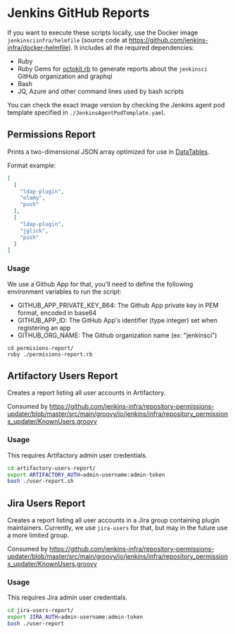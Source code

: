 # Jenkins GitHub Reports

If you want to execute these scripts locally, use the Docker image `jenkinsciinfra/helmfile` (source code at <https://github.com/jenkins-infra/docker-helmfile>).
It includes all the required dependencies:

- Ruby
- Ruby Gems for [octokit.rb](http://octokit.github.io/octokit.rb/) to generate reports about the `jenkinsci` GitHub organization and graphql
- Bash
- JQ, Azure and other command lines used by bash scripts

You can check the exact image version by checking the Jenkins agent pod template specified in `./JenkinsAgentPodTemplate.yaml`.

## Permissions Report

Prints a two-dimensional JSON array optimized for use in [DataTables](https://www.datatables.net/).

Format example:

```json
[
  [
    "ldap-plugin",
    "olamy",
    "push"
  ],
  [
    "ldap-plugin",
    "jglick",
    "push"
  ]
]
```

### Usage

We use a Github App for that, you'll need to define the following environment variables to run the script:

- GITHUB_APP_PRIVATE_KEY_B64: The Github App private key in PEM format, encoded in base64
- GITHUB_APP_ID: The GitHub App's identifier (type integer) set when registering an app
- GITHUB_ORG_NAME: The Github organization name (ex: "jenkinsci")

```shell
cd permisions-report/
ruby ./permisions-report.rb
```

## Artifactory Users Report

Creates a report listing all user accounts in Artifactory.

Consumed by <https://github.com/jenkins-infra/repository-permissions-updater/blob/master/src/main/groovy/io/jenkins/infra/repository_permissions_updater/KnownUsers.groovy>

### Usage

This requires Artifactory admin user credentials.

```bash
cd artifactory-users-report/
export ARTIFACTORY_AUTH=admin-username:admin-token
bash ./user-report.sh
```

## Jira Users Report

Creates a report listing all user accounts in a Jira group containing plugin maintainers.
Currently, we use `jira-users` for that, but may in the future use a more limited group.

Consumed by <https://github.com/jenkins-infra/repository-permissions-updater/blob/master/src/main/groovy/io/jenkins/infra/repository_permissions_updater/KnownUsers.groovy>

### Usage

This requires Jira admin user credentials.

```bash
cd jira-users-report/
export JIRA_AUTH=admin-username:admin-token
bash ./user-report
```
